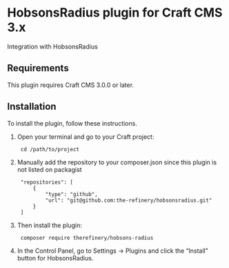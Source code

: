 # HobsonsRadius plugin for Craft CMS 3.x

Integration with HobsonsRadius

## Requirements

This plugin requires Craft CMS 3.0.0 or later.

## Installation

To install the plugin, follow these instructions.

1. Open your terminal and go to your Craft project:

        cd /path/to/project

2. Manually add the repository to your composer.json since this plugin is not listed on packagist

		"repositories": [
			{
				"type": "github",
				"url": "git@github.com:the-refinery/hobsonsradius.git"
			}
		]

3. Then install the plugin:

		composer require therefinery/hobsons-radius

4. In the Control Panel, go to Settings → Plugins and click the “Install” button for HobsonsRadius.
